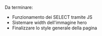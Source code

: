 Da terminare:

- Funzionamento dei SELECT tramite JS
- Sistemare width dell'immagine hero
- Finalizzare lo style generale della pagina

